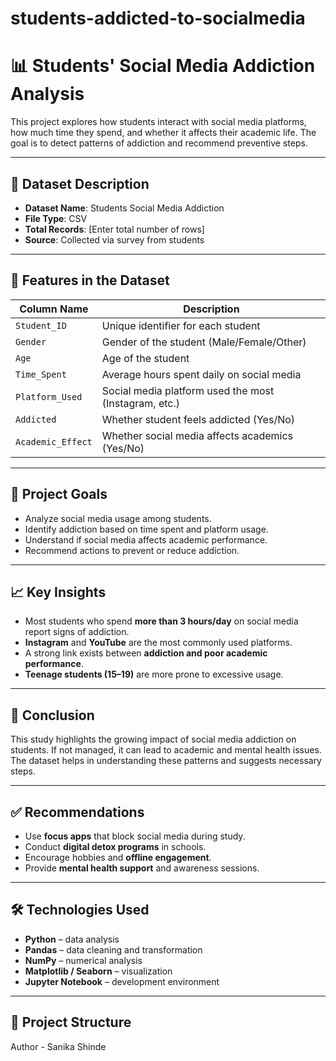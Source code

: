 # students-addicted-to-socialmedia
# 📊 Students' Social Media Addiction Analysis

This project explores how students interact with social media platforms, how much time they spend, and whether it affects their academic life. The goal is to detect patterns of addiction and recommend preventive steps.

---

## 📁 Dataset Description

- **Dataset Name**: Students Social Media Addiction
- **File Type**: CSV
- **Total Records**: [Enter total number of rows]
- **Source**: Collected via survey from students

---

## 📌 Features in the Dataset

| Column Name       | Description                                         |
|-------------------|-----------------------------------------------------|
| `Student_ID`      | Unique identifier for each student                  |
| `Gender`          | Gender of the student (Male/Female/Other)           |
| `Age`             | Age of the student                                  |
| `Time_Spent`      | Average hours spent daily on social media           |
| `Platform_Used`   | Social media platform used the most (Instagram, etc.)|
| `Addicted`        | Whether student feels addicted (Yes/No)             |
| `Academic_Effect` | Whether social media affects academics (Yes/No)     |

---

## 🎯 Project Goals

- Analyze social media usage among students.
- Identify addiction based on time spent and platform usage.
- Understand if social media affects academic performance.
- Recommend actions to prevent or reduce addiction.

---

## 📈 Key Insights

- Most students who spend **more than 3 hours/day** on social media report signs of addiction.
- **Instagram** and **YouTube** are the most commonly used platforms.
- A strong link exists between **addiction and poor academic performance**.
- **Teenage students (15–19)** are more prone to excessive usage.

---

## 🧠 Conclusion

This study highlights the growing impact of social media addiction on students. If not managed, it can lead to academic and mental health issues. The dataset helps in understanding these patterns and suggests necessary steps.

---

## ✅ Recommendations

- Use **focus apps** that block social media during study.
- Conduct **digital detox programs** in schools.
- Encourage hobbies and **offline engagement**.
- Provide **mental health support** and awareness sessions.

---

## 🛠️ Technologies Used

- **Python** – data analysis
- **Pandas** – data cleaning and transformation
- **NumPy** – numerical analysis
- **Matplotlib / Seaborn** – visualization
- **Jupyter Notebook** – development environment

---

## 📂 Project Structure

Author - Sanika Shinde
